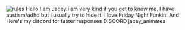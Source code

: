 ![rules](https://github.com/JaceyAnimates/JaceyAnimates.github.io/assets/152668938/1f709d56-3a22-41b1-891c-e005ea6c389f)
Hello I am Jacey i am very kind if you get to know me.
I have austism/adhd but i usually try to hide it.
  I love Friday Night Funkin.
  And Here's my discord for faster responses 
  DISCORD jacey_animates

